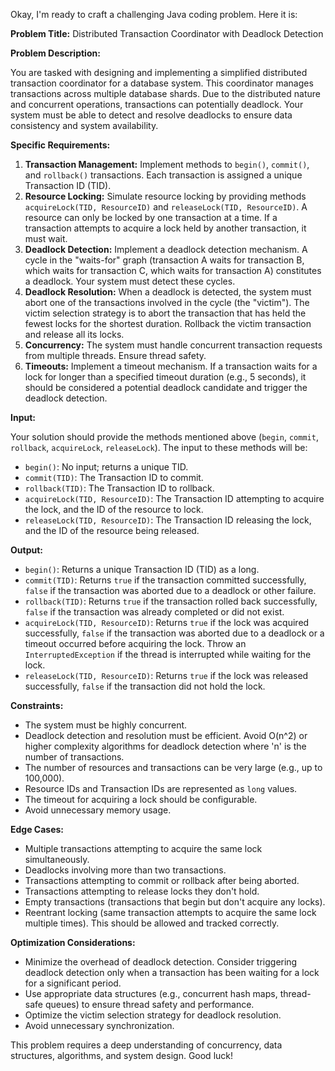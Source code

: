 Okay, I'm ready to craft a challenging Java coding problem. Here it is:

**Problem Title:** Distributed Transaction Coordinator with Deadlock Detection

**Problem Description:**

You are tasked with designing and implementing a simplified distributed transaction coordinator for a database system. This coordinator manages transactions across multiple database shards. Due to the distributed nature and concurrent operations, transactions can potentially deadlock. Your system must be able to detect and resolve deadlocks to ensure data consistency and system availability.

**Specific Requirements:**

1.  **Transaction Management:** Implement methods to `begin()`, `commit()`, and `rollback()` transactions. Each transaction is assigned a unique Transaction ID (TID).
2.  **Resource Locking:** Simulate resource locking by providing methods `acquireLock(TID, ResourceID)` and `releaseLock(TID, ResourceID)`. A resource can only be locked by one transaction at a time.  If a transaction attempts to acquire a lock held by another transaction, it must wait.
3.  **Deadlock Detection:** Implement a deadlock detection mechanism.  A cycle in the "waits-for" graph (transaction A waits for transaction B, which waits for transaction C, which waits for transaction A) constitutes a deadlock. Your system must detect these cycles.
4.  **Deadlock Resolution:** When a deadlock is detected, the system must abort one of the transactions involved in the cycle (the "victim").  The victim selection strategy is to abort the transaction that has held the fewest locks for the shortest duration.  Rollback the victim transaction and release all its locks.
5.  **Concurrency:** The system must handle concurrent transaction requests from multiple threads.  Ensure thread safety.
6.  **Timeouts:** Implement a timeout mechanism. If a transaction waits for a lock for longer than a specified timeout duration (e.g., 5 seconds), it should be considered a potential deadlock candidate and trigger the deadlock detection.

**Input:**

Your solution should provide the methods mentioned above (`begin`, `commit`, `rollback`, `acquireLock`, `releaseLock`).  The input to these methods will be:

*   `begin()`: No input; returns a unique TID.
*   `commit(TID)`: The Transaction ID to commit.
*   `rollback(TID)`: The Transaction ID to rollback.
*   `acquireLock(TID, ResourceID)`: The Transaction ID attempting to acquire the lock, and the ID of the resource to lock.
*   `releaseLock(TID, ResourceID)`: The Transaction ID releasing the lock, and the ID of the resource being released.

**Output:**

*   `begin()`: Returns a unique Transaction ID (TID) as a long.
*   `commit(TID)`: Returns `true` if the transaction committed successfully, `false` if the transaction was aborted due to a deadlock or other failure.
*   `rollback(TID)`: Returns `true` if the transaction rolled back successfully, `false` if the transaction was already completed or did not exist.
*   `acquireLock(TID, ResourceID)`: Returns `true` if the lock was acquired successfully, `false` if the transaction was aborted due to a deadlock or a timeout occurred before acquiring the lock. Throw an `InterruptedException` if the thread is interrupted while waiting for the lock.
*   `releaseLock(TID, ResourceID)`: Returns `true` if the lock was released successfully, `false` if the transaction did not hold the lock.

**Constraints:**

*   The system must be highly concurrent.
*   Deadlock detection and resolution must be efficient.  Avoid O(n^2) or higher complexity algorithms for deadlock detection where 'n' is the number of transactions.
*   The number of resources and transactions can be very large (e.g., up to 100,000).
*   Resource IDs and Transaction IDs are represented as `long` values.
*   The timeout for acquiring a lock should be configurable.
*   Avoid unnecessary memory usage.

**Edge Cases:**

*   Multiple transactions attempting to acquire the same lock simultaneously.
*   Deadlocks involving more than two transactions.
*   Transactions attempting to commit or rollback after being aborted.
*   Transactions attempting to release locks they don't hold.
*   Empty transactions (transactions that begin but don't acquire any locks).
*   Reentrant locking (same transaction attempts to acquire the same lock multiple times). This should be allowed and tracked correctly.

**Optimization Considerations:**

*   Minimize the overhead of deadlock detection.  Consider triggering deadlock detection only when a transaction has been waiting for a lock for a significant period.
*   Use appropriate data structures (e.g., concurrent hash maps, thread-safe queues) to ensure thread safety and performance.
*   Optimize the victim selection strategy for deadlock resolution.
*   Avoid unnecessary synchronization.

This problem requires a deep understanding of concurrency, data structures, algorithms, and system design. Good luck!
